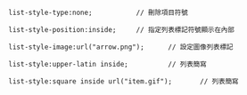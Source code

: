 ```
list-style-type:none;			// 刪除項目符號
```

```
list-style-position:inside;		// 指定列表標記符號顯示在內部
```

```
list-style-image:url("arrow.png");		// 設定圖像列表標記
```

```
list-style:upper-latin inside;			// 列表簡寫
```

```
list-style:square inside url("item.gif");		// 列表簡寫
```